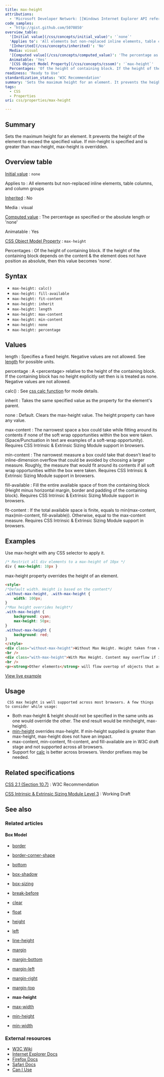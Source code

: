 ```yaml
---
title: max-height
attributions:
  - 'Microsoft Developer Network: [[Windows Internet Explorer API reference](http://msdn.microsoft.com/en-us/library/ie/hh828809%28v=vs.85%29.aspx) Article]'
code_samples:
  - 'http://gist.github.com/5070850'
overview_table:
  '[Initial value](/css/concepts/initial_value)': '`none`'
  'Applies to': 'All elements but non-replaced inline elements, table columns, and column groups'
  '[Inherited](/css/concepts/inherited)': 'No'
  Media: visual
  '[Computed value](/css/concepts/computed_value)': 'The percentage as specified or the absolute length or ''none'''
  Animatable: 'Yes'
  '[CSS Object Model Property](/css/concepts/cssom)': '`max-height`'
  Percentages: 'Of the height of containing block. If the height of the containing block depends on the content & the element does not have position as absolute, then this value becomes ''none''.'
readiness: 'Ready to Use'
standardization_status: 'W3C Recommendation'
summary: 'Sets the maximum height for an element. It prevents the height of the element to exceed the specified value. If min-height is specified and is greater than max-height, max-height is overridden.'
tags:
  - CSS
  - Properties
uri: css/properties/max-height

---
```

## Summary

Sets the maximum height for an element. It prevents the height of the element to exceed the specified value. If min-height is specified and is greater than max-height, max-height is overridden.

## Overview table

[Initial value](/css/concepts/initial_value)
:   `none`

Applies to
:   All elements but non-replaced inline elements, table columns, and column groups

[Inherited](/css/concepts/inherited)
:   No

Media
:   visual

[Computed value](/css/concepts/computed_value)
:   The percentage as specified or the absolute length or 'none'

Animatable
:   Yes

[CSS Object Model Property](/css/concepts/cssom)
:   `max-height`

Percentages
:   Of the height of containing block. If the height of the containing block depends on the content & the element does not have position as absolute, then this value becomes 'none'.

## Syntax

-   `max-height: calc()`
-   `max-height: fill-available`
-   `max-height: fit-content`
-   `max-height: inherit`
-   `max-height: length`
-   `max-height: max-content`
-   `max-height: min-content`
-   `max-height: none`
-   `max-height: percentage`

## Values

length
:   Specifies a fixed height. Negative values are not allowed. See [length](/css/data_types/length) for possible units.

percentage
:   A \<percentage\> relative to the height of the containing block. If the containing block has no height explicitly set then is is treated as none. Negative values are not allowed.

calc()
:   See [css calc function](/css/functions/calc) for mode details.

inherit
:   Takes the same specified value as the property for the element's parent.

none
:   Default. Clears the max-height value. The height property can have any value.

max-content
:   The narrowest space a box could take while fitting around its contents if none of the soft wrap opportunities within the box were taken.(Space/Punctuation in text are examples of a soft-wrap opportunity). Requires CSS Intrinsic & Extrinsic Sizing Module support in browsers.

min-content
:   The narrowest measure a box could take that doesn't lead to inline-dimension overflow that could be avoided by choosing a larger measure. Roughly, the measure that would fit around its contents if all soft wrap opportunities within the box were taken. Requires CSS Intrinsic & Extrinsic Sizing Module support in browsers.

fill-available
:   Fill the entire available space of from the containing block (Height minus horizontal margin, border and padding of the containing block). Requires CSS Intrinsic & Extrinsic Sizing Module support in browsers.

fit-content
:   If the total available space is finite, equals to min(max-content, max(min-content, fill-available)). Otherwise, equal to the max-content measure. Requires CSS Intrinsic & Extrinsic Sizing Module support in browsers.

## Examples

Use max-height with any CSS selector to apply it.

``` css
/* Restrict all div elements to a max-height of 10px */
div { max-height: 10px }
```

max-height property overrides the height of an element.

``` html
<style>
/*Default width. Height is based on the content*/
.without-max-height, .with-max-height {
    width: 100px;
}
/*Max height overrides height*/
.with-max-height {
    background: cyan;
    max-height: 50px;
}
.without-max-height {
    background: red;
}
</style>
<div class="without-max-height">Without Max Height. Height taken from content</div>
<br />
<div class="with-max-height">With Max Height. Content may overflow if it goes beyond height.</div>
<br />
<p><strong>Other elements</strong> will flow overtop of objects that are overflowed from their max-height containers.</p>
```

[View live example](http://code.webplatform.org/gist/5070850)

## Usage

     CSS max height is well supported across most browsers. A few things to consider while usage:

-   Both max-height & height should not be specified in the same units as one would override the other. The end result would be min(height, max-height).
-   [min-height](/css/properties/min-height) overrides max-height. If min-height supplied is greater than max-height, max-height does not have an impact.
-   max-content, min-content, fit-content, and fill-available are in W3C draft stage and not supported across all browsers.
-   Support for [calc](/css/functions/calc) is better across browsers. Vendor prefixes may be needed.

## Related specifications

[CSS 2.1 (Section 10.7)](http://www.w3.org/TR/CSS2/visudet.html#min-max-heights)
:   W3C Recommendation

[CSS Intrinsic & Extrinsic Sizing Module Level 3](http://dev.w3.org/csswg/css3-sizing/#width-height-keywords)
:   Working Draft

## See also

### Related articles

#### Box Model

-   [border](/css/properties/border)

-   [border-corner-shape](/css/properties/border-corner-shape)

-   [bottom](/css/properties/bottom)

-   [box-shadow](/css/properties/box-shadow)

-   [box-sizing](/css/properties/box-sizing)

-   [break-before](/css/properties/break-before)

-   [clear](/css/properties/clear)

-   [float](/css/properties/float)

-   [height](/css/properties/height)

-   [left](/css/properties/left)

-   [line-height](/css/properties/line-height)

-   [margin](/css/properties/margin)

-   [margin-bottom](/css/properties/margin-bottom)

-   [margin-left](/css/properties/margin-left)

-   [margin-right](/css/properties/margin-right)

-   [margin-top](/css/properties/margin-top)

-   **max-height**

-   [max-width](/css/properties/max-width)

-   [min-height](/css/properties/min-height)

-   [min-width](/css/properties/min-width)

### External resources

-   [W3C Wiki](http://www.w3.org/wiki/CSS/Properties/max-height)
-   [Internet Explorer Docs](http://msdn.microsoft.com/en-in/library/ie/ms530809(v=vs.85).aspx)
-   [Firefox Docs](https://developer.mozilla.org/en-US/docs/CSS/max-height)
-   [Safari Docs](https://developer.apple.com/library/safari/#documentation/AppleApplications/Reference/SafariCSSRef/Articles/StandardCSSProperties.html#//apple_ref/css/property/max-height)
-   [Can I Use](http://caniuse.com/#feat=minmaxwh)
